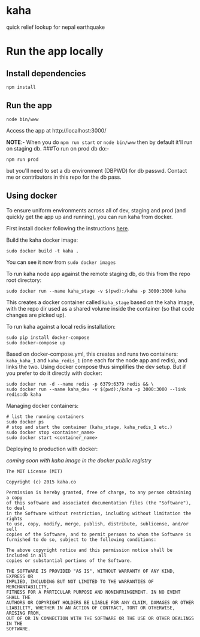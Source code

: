 # kaha
quick relief lookup for nepal earthquake

# Run the app locally 
## Install dependencies

    npm install 

## Run the app

    node bin/www

Access the app at http://localhost:3000/

**NOTE**:-
When you do `npm run start` or `node bin/www` then by default it'll run on staging db.
###To run on prod db do:-

    npm run prod

but you'll need to set a db environment (DBPWD) for db passwd.
Contact me or contributors in this repo for the db pass.

## Using docker

To ensure uniform environments across all of dev, staging and prod (and quickly get the app up and running), you can run kaha from docker.

First install docker following the instructions  [here](https://docs.docker.com/installation/).

Build the kaha docker image:

    sudo docker build -t kaha .

You can see it now from `sudo docker images`

To run kaha node app against the remote staging db, do this from the repo root directory:

    sudo docker run --name kaha_stage -v $(pwd):/kaha -p 3000:3000 kaha

This creates a docker container called `kaha_stage` based on the kaha image, with the repo dir used as a shared volume inside the container (so that code changes are picked up).

To run kaha against a local redis installation:

    sudo pip install docker-compose
    sudo docker-compose up

Based on docker-compose.yml, this creates and runs two containers: `kaha_kaha_1` and `kaha_redis_1` (one each for the node app and redis), and links the two.
Using docker compose thus simplifies the dev setup. But if you prefer to do it directly with docker:

    sudo docker run -d --name redis -p 6379:6379 redis && \
    sudo docker run --name kaha_dev -v $(pwd):/kaha -p 3000:3000 --link redis:db kaha

Managing docker containers:

    # list the running containers
    sudo docker ps
    # stop and start the container (kaha_stage, kaha_redis_1 etc.)
    sudo docker stop <container_name>
    sudo docker start <container_name>

Deploying to production with docker:

*coming soon with kaha image in the docker public registry*

```
The MIT License (MIT)

Copyright (c) 2015 kaha.co

Permission is hereby granted, free of charge, to any person obtaining a copy
of this software and associated documentation files (the "Software"), to deal
in the Software without restriction, including without limitation the rights
to use, copy, modify, merge, publish, distribute, sublicense, and/or sell
copies of the Software, and to permit persons to whom the Software is
furnished to do so, subject to the following conditions:

The above copyright notice and this permission notice shall be included in all
copies or substantial portions of the Software.

THE SOFTWARE IS PROVIDED "AS IS", WITHOUT WARRANTY OF ANY KIND, EXPRESS OR
IMPLIED, INCLUDING BUT NOT LIMITED TO THE WARRANTIES OF MERCHANTABILITY,
FITNESS FOR A PARTICULAR PURPOSE AND NONINFRINGEMENT. IN NO EVENT SHALL THE
AUTHORS OR COPYRIGHT HOLDERS BE LIABLE FOR ANY CLAIM, DAMAGES OR OTHER
LIABILITY, WHETHER IN AN ACTION OF CONTRACT, TORT OR OTHERWISE, ARISING FROM,
OUT OF OR IN CONNECTION WITH THE SOFTWARE OR THE USE OR OTHER DEALINGS IN THE
SOFTWARE.
```
